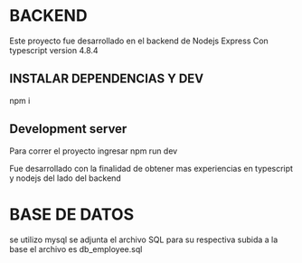 # BACKEND

Este proyecto fue desarrollado en el backend de Nodejs Express Con typescript version 4.8.4
## INSTALAR DEPENDENCIAS Y DEV

npm i 

## Development server

Para correr el proyecto ingresar npm run dev 

Fue desarrollado con la finalidad de obtener mas experiencias en typescript y nodejs del lado del backend

# BASE DE DATOS
se utilizo mysql se adjunta el archivo SQL para su respectiva subida a la base el archivo es db_employee.sql
